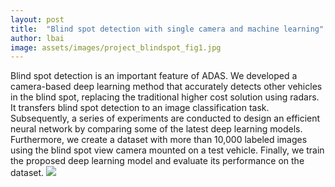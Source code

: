 ```yaml
---
layout: post
title:  "Blind spot detection with single camera and machine learning"
author: lbai
image: assets/images/project_blindspot_fig1.jpg
---
```

Blind spot detection is an important feature of ADAS. We developed a camera-based deep learning method that accurately detects other vehicles in the blind spot, replacing the traditional higher cost solution using radars. It transfers blind spot detection to an image classification task. Subsequently, a series of experiments are conducted to design an efficient neural network by comparing some of the latest deep learning models. Furthermore, we create a dataset with more than 10,000 labeled images using the blind spot view camera mounted on a test vehicle. Finally, we train the proposed deep learning model and evaluate its performance on the dataset.
![]({{site.baseurl}}/assets/images/project_blindspot_fig2.jpg)


